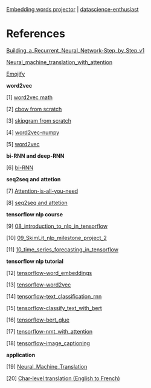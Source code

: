 [Embedding words projector](http://projector.tensorflow.org/) | [datascience-enthusiast](https://datascience-enthusiast.com/DL/dlindex.html)

# References
[Building_a_Recurrent_Neural_Network-Step_by_Step_v1](https://datascience-enthusiast.com/DL/Building_a_Recurrent_Neural_Network-Step_by_Step_v1.html)

[Neural_machine_translation_with_attention](https://datascience-enthusiast.com/DL/Neural_machine_translation_with_attention.html)

[Emojify](https://datascience-enthusiast.com/DL/Emojify.html)

**word2vec**

[1] [word2vec math](https://leimao.github.io/article/Word2Vec-Classic/)

[2] [cbow from scratch](https://www.kdnuggets.com/2018/04/implementing-deep-learning-methods-feature-engineering-text-data-cbow.html)

[3] [skipgram from scratch](http://mbenhaddou.com/2019/12/14/word2vec-concept-from-scratch-part-2/)

[4] [word2vec-numpy](https://nathanrooy.github.io/posts/2018-03-22/word2vec-from-scratch-with-python-and-numpy/)

[5] [word2vec](https://github.com/nickvdw/word2vec-from-scratch/blob/master/word2vec.ipynb)

**bi-RNN and deep-RNN**

[6] [bi-RNN](https://github.com/sarikamohan08/Bi-Directional-RNN/blob/main/Bi_RNN.ipynb)

**seq2seq and attetion**

[7] [Attention-is-all-you-need](https://github.com/ChuongLoc/Attention-is-all-you-need)

[8] [seq2seq and attetion](https://github.com/ChuongLoc/Sequence-to-Sequence-and-Attention-from-scratch-using-Tensorflow/blob/master/Seq2Seq%20and%20Attention.ipynb)

**tensorflow nlp course**

[9] [08_introduction_to_nlp_in_tensorflow](https://github.com/Locchuong96/Machine-Learning/blob/main/TensorFlow2/08_introduction_to_nlp_in_tensorflow.ipynb)

[10] [09_SkimLit_nlp_milestone_project_2](https://github.com/Locchuong96/Machine-Learning/blob/main/TensorFlow2/09_SkimLit_nlp_milestone_project_2.ipynb)

[11] [10_time_series_forecasting_in_tensorflow](https://github.com/Locchuong96/Machine-Learning/blob/main/TensorFlow2/10_time_series_forecasting_in_tensorflow.ipynb)

**tensorflow nlp tutorial**

[12] [tensorflow-word_embeddings](https://www.tensorflow.org/text/guide/word_embeddings)

[13] [tensorflow-word2vec](https://www.tensorflow.org/tutorials/text/word2vec)

[14] [tensorflow-text_classification_rnn](https://www.tensorflow.org/text/tutorials/text_classification_rnn)

[15] [tensorflow-classify_text_with_bert](https://www.tensorflow.org/text/tutorials/classify_text_with_bert)

[16] [tensorflow-bert_glue](https://www.tensorflow.org/text/tutorials/bert_glue)

[17] [tensorflow-nmt_with_attention](https://www.tensorflow.org/text/tutorials/nmt_with_attention)

[18] [tensorflow-image_captioning](https://www.tensorflow.org/tutorials/text/image_captioning)

**application**

[19] [Neural_Machine_Translation](https://github.com/ChuongLoc/Neural_Machine_Translation)

[20] [Char-level translation (English to French)](https://github.com/ChuongLoc/keras_seq2seq)
